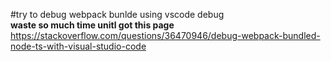 #try to debug webpack bunlde using vscode debug  
**waste so much time unitl got this page**  
https://stackoverflow.com/questions/36470946/debug-webpack-bundled-node-ts-with-visual-studio-code  
